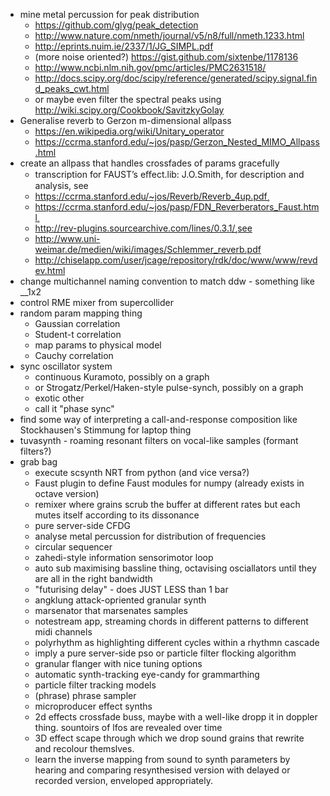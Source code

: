 * mine metal percussion for peak distribution
  * https://github.com/glyg/peak_detection
  * http://www.nature.com/nmeth/journal/v5/n8/full/nmeth.1233.html
  * http://eprints.nuim.ie/2337/1/JG_SIMPL.pdf
  * (more noise oriented?) https://gist.github.com/sixtenbe/1178136
  * http://www.ncbi.nlm.nih.gov/pmc/articles/PMC2631518/
  * http://docs.scipy.org/doc/scipy/reference/generated/scipy.signal.find_peaks_cwt.html
  * or maybe even filter the spectral peaks using http://wiki.scipy.org/Cookbook/SavitzkyGolay
* Generalise reverb to Gerzon m-dimensional allpass 
  * https://en.wikipedia.org/wiki/Unitary_operator
  * https://ccrma.stanford.edu/~jos/pasp/Gerzon_Nested_MIMO_Allpass.html
* create an allpass that handles crossfades of params gracefully
  * transcription for FAUST’s eﬀect.lib: J.O.Smith, for description and analysis, see
  * https://ccrma.stanford.edu/~jos/Reverb/Reverb_4up.pdf¸
  * https://ccrma.stanford.edu/~jos/pasp/FDN_Reverberators_Faust.html¸
  * http://rev-plugins.sourcearchive.com/lines/0.3.1/¸see
  * http://www.uni-weimar.de/medien/wiki/images/Schlemmer_reverb.pdf
  * http://chiselapp.com/user/jcage/repository/rdk/doc/www/www/revdev.html
* change multichannel naming convention to match ddw - something like __1x2
* control RME mixer from supercollider
* random param mapping thing
  * Gaussian correlation
  * Student-t correlation
  * map params to physical model
  * Cauchy correlation
* sync oscillator system
  * continuous Kuramoto, possibly on a graph
  * or Strogatz/Perkel/Haken-style pulse-synch, possibly on a graph
  * exotic other
  * call it "phase sync"
* find some way of interpreting a call-and-response composition like Stockhausen's Stimmung for laptop thing
* tuvasynth - roaming resonant filters on vocal-like samples (formant filters?)
* grab bag
  * execute scsynth NRT from python (and vice versa?)
  * Faust plugin to define Faust modules for numpy (already exists in octave version)
  * remixer where grains scrub the buffer at different rates but each mutes itself according to its dissonance
  * pure server-side CFDG
  * analyse metal percussion for distribution of frequencies
  * circular sequencer
  * zahedi-style information sensorimotor loop
  * auto sub maximising bassline thing, octavising osciallators until they are all in the right bandwidth
  * "futurising delay" - does JUST LESS than 1 bar
  * angklung attack-opriented granular synth
  * marsenator that marsenates samples
  * notestream app, streaming chords in different patterns to different midi channels
  * polyrhythm as highlighting different cycles within a rhythmn cascade
  * imply a pure server-side pso or particle filter flocking algorithm
  * granular flanger with nice tuning options
  * automatic synth-tracking eye-candy for grammarthing
  * particle filter tracking models
  * (phrase) phrase sampler
  * microproducer effect synths
  * 2d effects crossfade buss, maybe with a well-like dropp it in doppler thing. sountoirs of lfos are revealed over time
  * 3D effect scape through which we drop sound grains that rewrite and recolour themslves.
  * learn the inverse mapping from sound to synth parameters by hearing and comparing resynthesised version with delayed or recorded version, enveloped appropriately.
